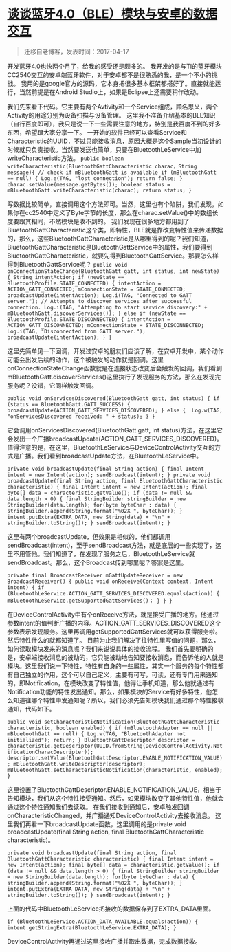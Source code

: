 # [谈谈蓝牙4.0（BLE）模块与安卓的数据交互](https://github.com/zzy131250/gitblog/issues/2)

> 迁移自老博客，发表时间：2017-04-17

开发蓝牙4.0也快两个月了，给我的感受还是颇多的。
我开发的是与TI的蓝牙模块CC2540交互的安卓端蓝牙软件，对于安卓都不是很熟悉的我，是一个不小的挑战。
我用的是google官方的源码，它本身把很多基本框架都搭好了。直接就能运行，当然前提是在Android Studio上，如果是Eclipse上还需要稍作改动。

我们先来看下代码。它主要有两个Avtivity和一个Service组成，顾名思义，两个Activity的用途分别为设备扫描与设备管理。
这里我不准备介绍基本的BLE知识（自行百度即可），我只是说一下一些需要注意的地方，特别是我百度不到的好多东西，希望跟大家分享一下。
一开始的软件已经可以查看Service和Characteristic的UUID，不过只能接收消息，原因大概是这个Sample当初设计的时候就只负责接收。当然要发送也简单，只要在BluetoothLeService中加writeCharacteristic方法。
`public boolean writeCharacteristic(BluetoothGattCharacteristic charac，String message){
    // check if mBluetoothGatt is available
    if (mBluetoothGatt == null) {
        Log.e(TAG, "lost connection");
        return false;
    }
    charac.setValue(message.getBytes());
    boolean status = mBluetoothGatt.writeCharacteristic(charac);
    return status;
}`

写数据比较简单，直接调用这个方法即可。当然，这里也有个陷阱，我们发现，如果你在cc2540中定义了Byte字节的长度，那么在charac.setValue()中的数组长度要跟其相同，不然模块是收不到的。
我们发现在很多地方都用到了BluetoothGattCharacteristic这个类，即特性，BLE就是靠改变特性值来传递数据的，那么，这些BluetoothGattCharacteristic是从哪里得到的呢？我们知道，BluetoothGattCharacteristic是BluetoothGattService中的属性，我们要得到BluetoothGattCharacteristic，就要先得到BluetoothGattService。那要怎么样得到BluetoothGattService呢？
`public void onConnectionStateChange(BluetoothGatt gatt, int status, int newState) {
    String intentAction;
    if (newState == BluetoothProfile.STATE_CONNECTED) {
        intentAction = ACTION_GATT_CONNECTED;
        mConnectionState = STATE_CONNECTED;
        broadcastUpdate(intentAction);
        Log.i(TAG, "Connected to GATT server.");
        // Attempts to discover services after successful connection.
        Log.i(TAG, "Attempting to start service discovery:" + mBluetoothGatt.discoverServices());
    } else if (newState == BluetoothProfile.STATE_DISCONNECTED) {
        intentAction = ACTION_GATT_DISCONNECTED;
        mConnectionState = STATE_DISCONNECTED;
        Log.i(TAG, "Disconnected from GATT server.");
        broadcastUpdate(intentAction);
    }
}`

这里先简单见一下回调，开发过安卓的朋友们应该了解，在安卓开发中，某个动作可能会出发后续的动作，这个被触发的动作就是回调。这里onConnectionStateChange函数就是在连接状态改变后会触发的回调，我们看到mBluetoothGatt.discoverServices()这里执行了发现服务的方法，那么在发现完服务呢？没错，它同样触发回调。

`public void onServicesDiscovered(BluetoothGatt gatt, int status) {
    if (status == BluetoothGatt.GATT_SUCCESS) {
        broadcastUpdate(ACTION_GATT_SERVICES_DISCOVERED);
    } else { 
        Log.w(TAG, "onServicesDiscovered received: " + status);
    }
}`

它会调用onServicesDiscovered(BluetoothGatt gatt, int status)方法，在这里它会发出一个广播broadcastUpdate(ACTION_GATT_SERVICES_DISCOVERED)。值得注意的是，在这里，BluetoothLeService与DeviceControlActivity交互的方式是广播。我们看到broadcastUpdate方法，在BluetoothLeService中。

`private void broadcastUpdate(final String action) {
    final Intent intent = new Intent(action);
    sendBroadcast(intent);
}
private void broadcastUpdate(final String action, final BluetoothGattCharacteristic characteristic) {
    final Intent intent = new Intent(action);
    final byte[] data = characteristic.getValue();
    if (data != null && data.length > 0) {
        final StringBuilder stringBuilder = new StringBuilder(data.length);
        for(byte byteChar : data) {
            stringBuilder.append(String.format("%02X ", byteChar));
        }
        intent.putExtra(EXTRA_DATA, new String(data) + "\n" + stringBuilder.toString());
    }
    sendBroadcast(intent);
}`

这里有两个broadcastUpdate，但效果是相似的，他们都调用sendBroadcast(intent)，至于sendBroadcast方法，就是底层的一些实现了，这里不用管他。我们知道了，在发现了服务之后，BluetoothLeService就sendBroadcast。那么，这个Broadcast传到哪里呢？答案是这里。

`private final BroadcastReceiver mGattUpdateReceiver = new BroadcastReceiver() {
    public void onReceive(Context context, Intent intent) {
        if (BluetoothLeService.ACTION_GATT_SERVICES_DISCOVERED.equals(action)) {
            mBluetoothLeService.getSupportedGattServices()；
        }
    }
}`

在DeviceControlActivity中有个onReceive方法，就是接受广播的地方。他通过参数intent的值判断广播的内容。ACTION_GATT_SERVICES_DISCOVERED这个参数表示发现服务。这里再调用getSupportedGattServices就可以获得服务啦。然后特性什么的就都知道了。
目前为止我们解决了往特性里写值的问题，那么，如何读取模块发来的消息呢？我们来说说具体的接收流程。
我们首先要明确的是，安卓端接收消息的被动的，它只能被动地告知要接收消息，而告诉他的人就是模块。这里我们说一下特性，特性有自身的一些属性，其实一个服务的每个特性都有自己独立的作用，这个可以自己定义，主要有可写，可读，还有专门用来通知的，即Notification，在模块改变了特性值，他得让手机知道，那么他就通过有Notification功能的特性发出通知。那么，如果模块的Service有好多特性，他怎么知道往哪个特性中发通知呢？所以，我们必须先告知模块我们通过那个特性接收通知，代码如下。

`public void setCharacteristicNotification(BluetoothGattCharacteristic characteristic, boolean enabled) {
    if (mBluetoothAdapter == null || mBluetoothGatt == null) {
        Log.w(TAG, "BluetoothAdapter not initialized");
        return;
    }
    BluetoothGattDescriptor descriptor = characteristic.getDescriptor(UUID.fromString(DeviceControlActivity.NotificationCharacDescripter));
    descriptor.setValue(BluetoothGattDescriptor.ENABLE_NOTIFICATION_VALUE);
    mBluetoothGatt.writeDescriptor(descriptor);  
    mBluetoothGatt.setCharacteristicNotification(characteristic, enabled);
}`

这里设置了BluetoothGattDescriptor.ENABLE_NOTIFICATION_VALUE，相当于告知模块，我们从这个特性接受通知。然后，如果模块改变了其他特性值，他就会通过这个特性通知我们去读取。
在我们接收到通知后，安卓触发回调onCharacteristicChanged，并广播通知DeviceControlActivity去接收消息。
这里我们再看一下broadcastUpdate函数，这里调用的是private void broadcastUpdate(final String action, final BluetoothGattCharacteristic characteristic)。

`private void broadcastUpdate(final String action, final BluetoothGattCharacteristic characteristic) {
    final Intent intent = new Intent(action);
    final byte[] data = characteristic.getValue();
    if (data != null && data.length > 0) {
        final StringBuilder stringBuilder = new StringBuilder(data.length);
        for(byte byteChar : data) {
            stringBuilder.append(String.format("%02X ", byteChar));
        }
        intent.putExtra(EXTRA_DATA, new String(data) + "\n" + stringBuilder.toString());
    }
    sendBroadcast(intent);
}`

上面的代码中BluetoothLeService把接收的数据保存到了EXTRA_DATA里面。

`if (BluetoothLeService.ACTION_DATA_AVAILABLE.equals(action)) {
    intent.getStringExtra(BluetoothLeService.EXTRA_DATA);
}`

DeviceControlActivity再通过这里接收广播并取出数据，完成数据接收。